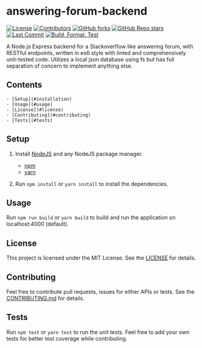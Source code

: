 # answering-forum-backend

[![License](https://img.shields.io/github/license/dhi13man/answering-forum-backend)](https://github.com/Dhi13man/answering-forum-backend/blob/main/LICENSE)
[![Contributors](https://img.shields.io/github/contributors-anon/dhi13man/answering-forum-backend?style=flat)](https://github.com/Dhi13man/answering-forum-backend/graphs/contributors)
[![GitHub forks](https://img.shields.io/github/forks/dhi13man/answering-forum-backend?style=social)](https://github.com/Dhi13man/answering-forum-backend/network/members)
[![GitHub Repo stars](https://img.shields.io/github/stars/dhi13man/answering-forum-backend?style=social)](https://github.com/Dhi13man/answering-forum-backend/stargazers)
[![Last Commit](https://img.shields.io/github/last-commit/dhi13man/answering-forum-backend)](https://github.com/Dhi13man/answering-forum-backend/commits/main)
[![Build, Format, Test](https://github.com/Dhi13man/answering-forum-backend/workflows/Build,%20Format,%20Test/badge.svg)](https://github.com/Dhi13man/answering-forum-backend/actions)

A Node.js Express backend for a Stackoverflow like answering forum, with RESTful endpoints, written in es6 style with linted and comprehensively unit-tested code. Utilizes a local json database using fs but has full separation of concern to implement anything else.

## Contents

    - [Setup](#installation)
    - [Usage](#usage)
    - [License](#license)
    - [Contributing](#contributing)
    - [Tests](#tests)

## Setup

1. Install [NodeJS](https://nodejs.org/en/) and any NodeJS package manager.
    - [npm](https://www.npmjs.com/)
    - [yarn](https://yarnpkg.com/)

2. Run `npm install` or `yarn install` to install the dependencies.

## Usage

Run `npm run build` or `yarn build` to build and run the application on localhost:4000 (default).

## License

This project is licensed under the MIT License. See the [LICENSE](https://github.com/Dhi13man/answering-forum-backend/blob/main/LICENSE) for details.

## Contributing

Feel free to contribute pull requests, issues for either APIs or tests. See the [CONTRIBUTING.md](https://github.com/Dhi13man/answering-forum-backend/blob/main/CONTRIBUTING.md) for details.

## Tests

Run `npm test` or `yarn test` to run the unit tests. Feel free to add your own tests for better test coverage while contributing.
